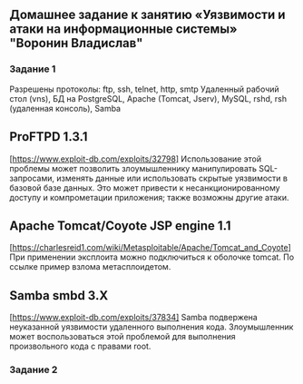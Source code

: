## Домашнее задание к занятию «Уязвимости и атаки на информационные системы» "Воронин Владислав"


### Задание 1


Разрешены протоколы: ftp, ssh, telnet, http, smtp Удаленный рабочий стол (vns), БД на PostgreSQL, Apache (Tomcat, Jserv), MySQL, rshd, rsh (удаленная консоль), Samba

## ProFTPD 1.3.1 
[https://www.exploit-db.com/exploits/32798]
Использование этой проблемы может позволить злоумышленнику манипулировать SQL-запросами, изменять данные или использовать скрытые уязвимости в базовой базе данных. Это может привести к несанкционированному доступу и компрометации приложения; также возможны другие атаки.

## Apache Tomcat/Coyote JSP engine 1.1 
[https://charlesreid1.com/wiki/Metasploitable/Apache/Tomcat_and_Coyote]
При применении эксплоита можно подключиться к оболочке tomcat. По ссылке пример взлома метасплоидетом.

## Samba smbd 3.X 
[https://www.exploit-db.com/exploits/37834]
Samba подвержена неуказанной уязвимости удаленного выполнения кода. Злоумышленник может воспользоваться этой проблемой для выполнения произвольного кода с правами root.

### Задание 2
